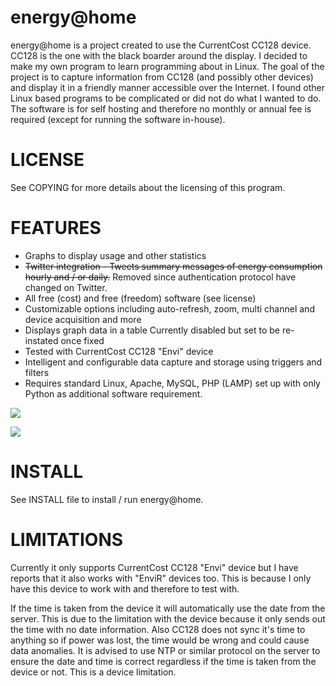 energy@home
============

energy@home is a project created to use the CurrentCost CC128 device. CC128 is
the one with the black boarder around the display. I decided to make my own
program to learn programming about in Linux. The goal of the project is to
capture information from CC128 (and possibly other devices) and display it in
a friendly manner accessible over the Internet. I found other Linux based
programs to be complicated or did not do what I wanted to do. The software is
for self hosting and therefore no monthly or annual fee is required (except
for running the software in-house).

# LICENSE

See COPYING for more details about the licensing of this program.

# FEATURES

  * Graphs to display usage and other statistics 
  * ~~Twitter integration - Tweets summary messages of energy consumption hourly and / or daily.~~ Removed since authentication protocol have changed on Twitter. 
  * All free (cost) and free (freedom) software (see license) 
  * Customizable options including auto-refresh, zoom, multi channel and device acquisition and more 
  * Displays graph data in a table Currently disabled but set to be re-instated once fixed 
  * Tested with CurrentCost CC128 "Envi" device 
  * Intelligent and configurable data capture and storage using triggers and filters 
  * Requires standard Linux, Apache, MySQL, PHP (LAMP) set up with only Python as additional software requirement. 

[<img src="https://i0.wp.com/dannytsang.co.uk/wp-content/uploads/2009/12/Energyathome-150x150.jpg">](https://i0.wp.com/dannytsang.co.uk/wp-content/uploads/2009/12/Energyathome.jpg "Standard energy@home")

[<img src="https://i0.wp.com/dannytsang.co.uk/wp-content/uploads/2011/05/Grid-150x150.png">](https://i0.wp.com/dannytsang.co.uk/wp-content/uploads/2011/05/Grid.png "Data Grid")

# INSTALL

See INSTALL file to install / run energy@home.

# LIMITATIONS

Currently it only supports CurrentCost CC128 "Envi" device but I have reports
that it also works with "EnviR" devices too. This is because I only have this
device to work with and therefore to test with.

If the time is taken from the device it will automatically use the date from
the server. This is due to the limitation with the device because it only
sends out the time with no date information. Also CC128 does not sync it's
time to anything so if power was lost, the time would be wrong and could cause
data anomalies. It is advised to use NTP or similar protocol on the server to
ensure the date and time is correct regardless if the time is taken from the
device or not. This is a device limitation.
